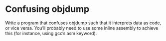 # Confusing objdump

Write a program that confuses objdump such that it interprets data as code,
or vice versa. You’ll probably need to use some inline assembly to
achieve this (for instance, using gcc’s asm keyword).
